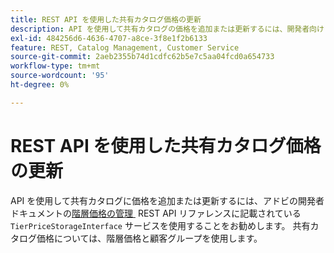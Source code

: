 ```yaml
---
title: REST API を使用した共有カタログ価格の更新
description: API を使用して共有カタログの価格を追加または更新するには、開発者向けドキュメントの [Tier 価格の管理 ] （https://developer.adobe.com/commerce/webapi/rest/modules/catalog/catalog-pricing/#manage-tier-prices） REST API リファレンスに記載されている「TierPriceStorageInterface」サービスを使用することをお勧めします。 共有カタログ価格については、階層価格と顧客グループを使用します。
exl-id: 484256d6-4636-4707-a8ce-3f8e1f2b6133
feature: REST, Catalog Management, Customer Service
source-git-commit: 2aeb2355b74d1cdfc62b5e7c5aa04fcd0a654733
workflow-type: tm+mt
source-wordcount: '95'
ht-degree: 0%

---
```


# REST API を使用した共有カタログ価格の更新

API を使用して共有カタログに価格を追加または更新するには、アドビの開発者ドキュメントの [&#x200B; 階層価格の管理 &#x200B;](https://developer.adobe.com/commerce/webapi/rest/modules/catalog/catalog-pricing/#manage-tier-prices) REST API リファレンスに記載されている `TierPriceStorageInterface` サービスを使用することをお勧めします。 共有カタログ価格については、階層価格と顧客グループを使用します。

